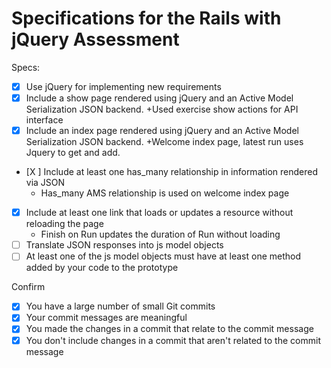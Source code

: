 # Specifications for the Rails with jQuery Assessment

Specs:
- [x] Use jQuery for implementing new requirements
- [X] Include a show page rendered using jQuery and an Active Model Serialization JSON backend.
  +Used exercise show actions for API interface
- [X] Include an index page rendered using jQuery and an Active Model Serialization JSON backend.
  +Welcome index page, latest run uses Jquery to get and add.
- [X ] Include at least one has_many relationship in information rendered via JSON
  + Has_many AMS relationship is used on welcome index page
- [X] Include at least one link that loads or updates a resource without reloading the page
  + Finish on Run updates the duration of Run without loading
- [ ] Translate JSON responses into js model objects
- [ ] At least one of the js model objects must have at least one method added by your code to the prototype
  
Confirm
- [X] You have a large number of small Git commits
- [X] Your commit messages are meaningful
- [X] You made the changes in a commit that relate to the commit message
- [X] You don't include changes in a commit that aren't related to the commit message
